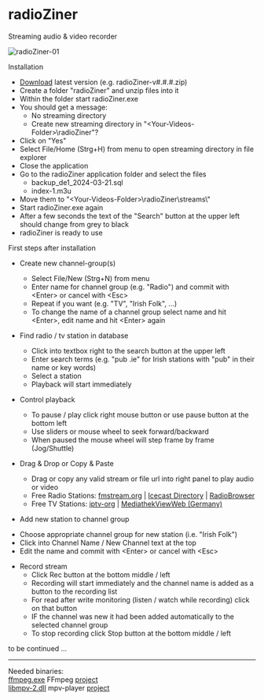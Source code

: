 # radioZiner
Streaming audio & video recorder

![radioZiner-01](https://github.com/user-attachments/assets/0515a02e-0fe9-430b-8b56-72bc49409164)


Installation

* [Download](https://github.com/eZiner/radioZiner/releases/) latest version (e.g. radioZiner-v#.#.#.zip)
* Create a folder "radioZiner" and unzip files into it
* Within the folder start radioZiner.exe
* You should get a message:
  - No streaming directory
  - Create new streaming directory in "\<Your-Videos-Folder\>\\radioZiner"?
* Click on "Yes"
* Select File/Home (Strg+H) from menu to open streaming directory in file explorer
* Close the application
* Go to the radioZiner application folder and select the files
  - backup_de1_2024-03-21.sql
  - index-1.m3u
* Move them to "\<Your-Videos-Folder\>\\radioZiner\\streams\\"
* Start radioZiner.exe again
* After a few seconds the text of the "Search" button at the upper left should change from grey to black
* radioZiner is ready to use


First steps after installation

* Create new channel-group(s)
  - Select File/New (Strg+N) from menu
  - Enter name for channel group (e.g. "Radio") and commit with \<Enter\> or cancel with \<Esc\>
  - Repeat if you want (e.g. "TV", "Irish Folk", ...)
  - To change the name of a channel group select name and hit \<Enter\>, edit name and hit \<Enter\> again
  
* Find radio / tv station in database
  - Click into textbox right to the search button at the upper left
  - Enter search terms (e.g. "pub .ie" for Irish stations with "pub" in their name or key words)
  - Select a station 
  - Playback will start immediately
 
* Control playback
  - To pause / play click right mouse button or use pause button at the bottom left
  - Use sliders or mouse wheel to seek forward/backward
  - When paused the mouse wheel will step frame by frame (Jog/Shuttle)

* Drag & Drop or Copy & Paste
  - Drag or copy any valid stream or file url into right panel to play audio or video
  - Free Radio Stations: [fmstream.org](http://fmstream.org/) | [Icecast Directory](http://dir.xiph.org/) | [RadioBrowser](https://www.radio-browser.info/)
  - Free TV Stations: [iptv-org](https://iptv-org.github.io/) | [MediathekViewWeb (Germany)](https://mediathekviewweb.de/)

*  Add new station to channel group
  - Choose appropriate channel group for new station (i.e. "Irish Folk")
  - Click into Channel Name / New Channel text at the top
  - Edit the name and commit with \<Enter\> or cancel with \<Esc\>
  
* Record stream
  - Click Rec button at the bottom middle / left
  - Recording will start immediately and the channel name is added as a button to the recording list
  - For read after write monitoring (listen / watch while recording) click on that button
  - IF the channel was new it had been added automatically to the selected channel group
  - To stop recording click Stop button at the bottom middle / left

to be continued ...

---

Needed binaries:<br>
[ffmpeg.exe](https://www.ffmpeg.org/download.html) FFmpeg [project](https://www.ffmpeg.org/)<br>
[libmpv-2.dll](https://sourceforge.net/projects/mpv-player-windows/files/libmpv/) mpv-player [project](https://github.com/mpv-player/mpv)<br>

